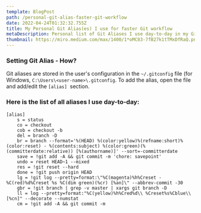 ```yaml
---
template: BlogPost
path: /personal-git-alias-faster-git-workflow
date: 2022-04-24T01:32:32.755Z
title: My Personal Git Alias(es) I use for faster Git workflow
metaDescription: Personal list of Git Aliases I use day-to-day in my Git workflow
thumbnail: https://miro.medium.com/max/1400/1*oMC83-7fB27k1tTMxDfRaQ.png
---
```

### Setting Git Alias - How?

Git aliases are stored in the user's configuration in the `~/.gitconfig` file (for Windows, `C:\Users\<user-name>\.gitconfig`. To add the alias, open the file and add/edit the `[alias]`  section. 

### Here is the list of all aliases I use day-to-day: 
```
[alias]
    s = status
    co = checkout
    cob = checkout -b
    del = branch -D    
    br = branch --format='%(HEAD) %(color:yellow)%(refname:short)%(color:reset) - %(contents:subject) %(color:green)(%(committerdate:relative)) [%(authorname)]' --sort=-committerdate
    save = !git add -A && git commit -m 'chore: savepoint'
    undo = reset HEAD~1 --mixed
    res = !git reset --hard
    done = !git push origin HEAD
    lg = !git log --pretty=format:\"%C(magenta)%h%Creset -%C(red)%d%Creset %s %C(dim green)(%cr) [%an]\" --abbrev-commit -30
	gbr = !git branch | grep -v master | xargs git branch -D
	ll = log --pretty=format:"%C(yellow)%h%Cred%d\\ %Creset%s%Cblue\\ [%cn]" --decorate --numstat
    cm = !git add -A && git commit -m 
```
